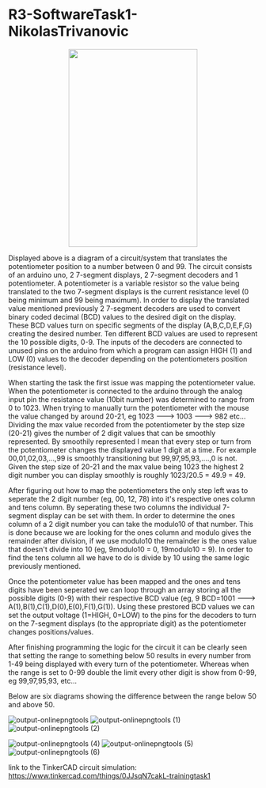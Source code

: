 # R3-SoftwareTask1-NikolasTrivanovic

<p align="center">
  <img width="260" height="400" src="https://user-images.githubusercontent.com/81877767/136469263-36d8c45d-d036-4b87-8614-06a24f9e427b.png">
</p>

  Displayed above is a diagram of a circuit/system that translates the potentiometer position to a number between 0 and 99. The circuit consists of an arduino uno, 2 7-segment displays, 2 7-segment decoders and 1 potentiometer. A potentiometer is a variable resistor so the value being translated to the two 7-segment displays is the current resistance level (0 being minimum and 99 being maximum). In order to display the translated value mentioned previously 2 7-segment decoders are used to convert binary coded decimal (BCD) values to the desired digit on the display. These BCD values turn on specific segments of the display (A,B,C,D,E,F,G) creating the desired number. Ten different BCD values are used to represent the 10 possible digits, 0-9. The inputs of the decoders are connected to unused pins on the arduino from which a program can assign HIGH (1) and LOW (0) values to the decoder depending on the potentiometers position (resistance level). 

  When starting the task the first issue was mapping the potentiometer value. When the potentiometer is connected to the arduino through the analog input pin the resistance value (10bit number) was determined to range from 0 to 1023. When trying to manually turn the potentiometer with the mouse the value changed by around 20-21, eg 1023 ---> 1003 ---> 982 etc... Dividing the max value recorded from the potentiometer by the step size (20-21) gives the number of 2 digit values that can be smoothly represented. By smoothily represented I mean that every step or turn from the potentiometer changes the displayed value 1 digit at a time. For example 00,01,02,03,...,99 is smoothly transitioning but 99,97,95,93,....,0 is not. Given the step size of 20-21 and the max value being 1023 the highest 2 digit number you can display smoothly is roughly 1023/20.5 = 49.9 = 49.
  
  After figuring out how to map the potentiometers the only step left was to seperate the 2 digit number (eg, 00, 12, 78) into it's respective ones column and tens column. By seperating these two columns the individual 7-segment display can be set with them. In order to determine the ones column of a 2 digit number you can take the modulo10 of that number. This is done because we are looking for the ones column and modulo gives the remainder after division, if we use modulo10 the remainder is the ones value that doesn't divide into 10 (eg, 9modulo10 = 0, 19modulo10 = 9). In order to find the tens column all we have to do is divide by 10 using the same logic previously mentioned. 
  
  Once the potentiometer value has been mapped and the ones and tens digits have been seperated we can loop through an array storing all the possible digits (0-9) with their respective BCD value (eg, 9 BCD=1001 ---> A(1),B(1),C(1),D(0),E(0),F(1),G(1)). Using these prestored BCD values we can set the output voltage (1=HIGH, 0=LOW) to the pins for the decoders to turn on the 7-segment displays (to the appropriate digit) as the potentiometer changes positions/values.

  After finishing programming the logic for the circuit it can be clearly seen that setting the range to something below 50 results in every number from 1-49 being displayed with every turn of the potentiometer. Whereas when the range is set to 0-99 double the limit every other digit is show from 0-99, eg 99,97,95,93, etc...

Below are six diagrams showing the difference between the range below 50 and above 50.

![output-onlinepngtools](https://user-images.githubusercontent.com/81877767/136445098-b2f88fc9-4b53-4687-ac2b-9a338a230fea.png)
![output-onlinepngtools (1)](https://user-images.githubusercontent.com/81877767/136445100-1f951f87-c921-4f67-be4d-10290d3eadd8.png)
![output-onlinepngtools (2)](https://user-images.githubusercontent.com/81877767/136445096-7f4cc84b-23f0-4f0f-9d32-6d2e98a9221b.png)

![output-onlinepngtools (4)](https://user-images.githubusercontent.com/81877767/136473027-ca5a85c1-35cf-4f11-b314-7e19e406824a.png)
![output-onlinepngtools (5)](https://user-images.githubusercontent.com/81877767/136473038-6262eea6-3efa-4491-a4fb-5f07e5c144cd.png)
![output-onlinepngtools (6)](https://user-images.githubusercontent.com/81877767/136473046-03ff0596-df43-45e0-8e32-2f3d73e560d3.png)

link to the TinkerCAD circuit simulation: 
https://www.tinkercad.com/things/0JJsqN7cakL-trainingtask1
